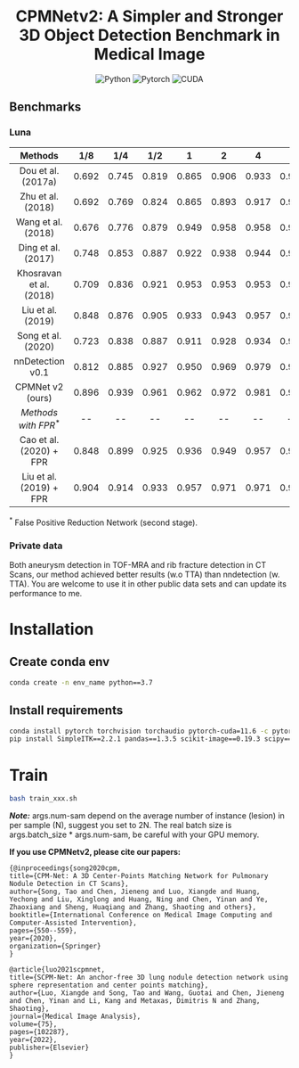 <div align="center">

# CPMNetv2: A Simpler and Stronger 3D Object Detection Benchmark in Medical Image

![Python](https://img.shields.io/badge/python-3.7+-orange)
![Pytorch](https://img.shields.io/badge/torch-1.13.1+-blue)
![CUDA](https://img.shields.io/badge/cuda-11.6+-green)  
</div>  



## Benchmarks
### Luna
<div align="center">

| Methods                      | 1/8   | 1/4   | 1/2   | 1     | 2     | 4     | 8     | CPM   |  TTA  |
|:----------------------------:|:-----:|:-----:|:-----:|:-----:|:-----:|:-----:|:-----:|:-----:|:-----:|
Dou et al.   (2017a)           | 0.692 | 0.745 | 0.819 | 0.865 | 0.906 | 0.933 | 0.946 | 0.839 | False |
Zhu et al.   (2018)            | 0.692 | 0.769 | 0.824 | 0.865 | 0.893 | 0.917 | 0.933 | 0.842 | False |
Wang et al.  (2018)            | 0.676 | 0.776 | 0.879 | 0.949 | 0.958 | 0.958 | 0.958 | 0.878 | False |
Ding et al.  (2017)            | 0.748 | 0.853 | 0.887 | 0.922 | 0.938 | 0.944 | 0.946 | 0.891 | False |
Khosravan et al. (2018)        | 0.709 | 0.836 | 0.921 | 0.953 | 0.953 | 0.953 | 0.953 | 0.897 | False |
Liu et al. (2019)              | 0.848 | 0.876 | 0.905 | 0.933 | 0.943 | 0.957 | 0.970 | 0.919 | False |
Song et al. (2020)             | 0.723 | 0.838 | 0.887 | 0.911 | 0.928 | 0.934 | 0.948 | 0.881 | False |
nnDetection v0.1               | 0.812 | 0.885 | 0.927 | 0.950 | 0.969 | 0.979 | 0.985 | 0.930 |**True** |
CPMNet v2 (ours)               | 0.896 | 0.939 | 0.961 | 0.962 | 0.972 | 0.981 | 0.981 | **0.956** | False |
*Methods with FPR*<sup>*</sup> |  --   |  --   |  --   |  --   |  --   |  --   |  --   |   --   | -- |
Cao et al. (2020) + FPR        | 0.848 | 0.899 | 0.925 | 0.936 | 0.949 | 0.957 | 0.960 | 0.925 | False |
Liu et al. (2019) + FPR        | 0.904 | 0.914 | 0.933 | 0.957 | 0.971 | 0.971 | 0.971 | 0.952 | False |
</div> 
<sup>*</sup> False Positive Reduction Network (second stage).



### Private data  
Both aneurysm detection in TOF-MRA and rib fracture detection in CT Scans, our method achieved better results (w.o TTA) than nndetection (w. TTA). You are welcome to use it in other public data sets and can update its performance to me.


# Installation
## Create conda env  
```bash
conda create -n env_name python==3.7
```
## Install requirements
```bash
conda install pytorch torchvision torchaudio pytorch-cuda=11.6 -c pytorch -c nvidia
pip install SimpleITK==2.2.1 pandas==1.3.5 scikit-image==0.19.3 scipy==1.7.3
```

# Train  
```bash
bash train_xxx.sh
```
***Note:*** args.num-sam depend on the average number of instance (lesion) in per sample (N), suggest you set to 2N. The real batch size is args.batch_size * args.num-sam, be careful with your GPU memory.

**If you use CPMNetv2, please cite our papers:**
    
    {@inproceedings{song2020cpm,
    title={CPM-Net: A 3D Center-Points Matching Network for Pulmonary Nodule Detection in CT Scans},
    author={Song, Tao and Chen, Jieneng and Luo, Xiangde and Huang, Yechong and Liu, Xinglong and Huang, Ning and Chen, Yinan and Ye, Zhaoxiang and Sheng, Huaqiang and Zhang, Shaoting and others},
    booktitle={International Conference on Medical Image Computing and Computer-Assisted Intervention},
    pages={550--559},
    year={2020},
    organization={Springer}
    }
    
    @article{luo2021scpmnet,
    title={SCPM-Net: An anchor-free 3D lung nodule detection network using sphere representation and center points matching},
    author={Luo, Xiangde and Song, Tao and Wang, Guotai and Chen, Jieneng and Chen, Yinan and Li, Kang and Metaxas, Dimitris N and Zhang, Shaoting},
    journal={Medical Image Analysis},
    volume={75},
    pages={102287},
    year={2022},
    publisher={Elsevier}
    }



